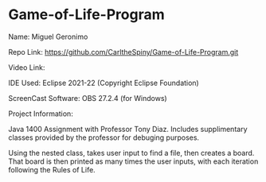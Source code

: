 # Game-of-Life-Program

Name: Miguel Geronimo

Repo Link: https://github.com/CarltheSpiny/Game-of-Life-Program.git

Video Link:

IDE Used: Eclipse 2021-22 (Copyright Eclipse Foundation)

ScreenCast Software: OBS 27.2.4 (for Windows)

Project Information:

Java 1400 Assignment with Professor Tony Diaz. Includes supplimentary classes provided by the professor for debuging purposes.

Using the nested class, takes user input to find a file, then creates a board. That board is then printed as many times the user inputs, with each iteration following the Rules of Life.
